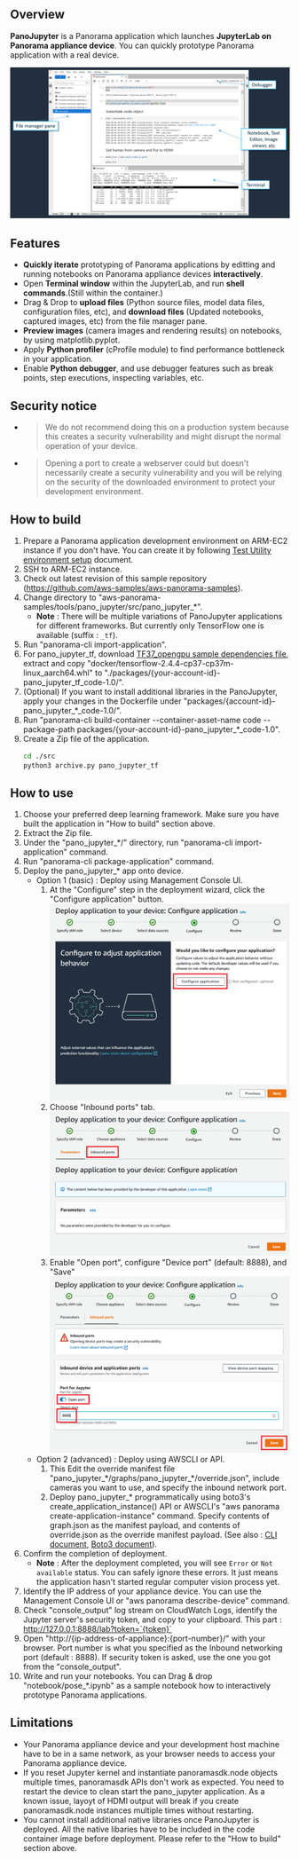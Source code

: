 ## Overview

**PanoJupyter** is a Panorama application which launches **JupyterLab on Panorama appliance device**. You can quickly prototype Panorama application with a real device.

![](images/screenshot.png)

## Features

* **Quickly iterate** prototyping of Panorama applications by editting and running notebooks on Panorama appliance devices **interactively**.
* Open **Terminal window** within the JupyterLab, and run **shell commands**.(Still within the container.)
* Drag & Drop to **upload files** (Python source files, model data files, configuration files, etc), and **download files** (Updated notebooks, captured images, etc) from the file manager pane.
* **Preview images** (camera images and rendering results) on notebooks, by using matplotlib.pyplot.
* Apply **Python profiler** (cProfile module) to find performance bottleneck in your application.
* Enable **Python debugger**, and use debugger features such as break points, step executions, inspecting variables, etc.


## Security notice

* > We do not recommend doing this on a production system because this creates a security vulnerability and might disrupt the normal operation of your device.
* > Opening a port to create a webserver could but doesn't necessarily create a security vulnerability and you will be relying on the security of the downloaded environment to protect your development environment.


## How to build

1. Prepare a Panorama application development environment on ARM-EC2 instance if you don't have. You can create it by following [Test Utility environment setup](https://github.com/aws-samples/aws-panorama-samples/blob/main/docs/EnvironmentSetup.md) document.
1. SSH to ARM-EC2 instance.
1. Check out latest revision of this sample repository (https://github.com/aws-samples/aws-panorama-samples).
1. Change directory to "aws-panorama-samples/tools/pano_jupyter/src/pano_jupyter_\*".
    * **Note** : There will be multiple variations of PanoJupyter applications for different frameworks. But currently only TensorFlow one is available (suffix : `_tf`).
1. Run "panorama-cli import-application".
1. For pano_jupyter_tf, download [TF37_opengpu sample dependencies file](https://panorama-starter-kit.s3.amazonaws.com/public/v2/opengpusamples/TF_Sample/dependencies.zip), extract and copy "docker/tensorflow-2.4.4-cp37-cp37m-linux_aarch64.whl" to "./packages/{your-account-id}-pano_jupyter_tf_code-1.0/".
1. (Optional) If you want to install additional libraries in the PanoJupyter, apply your changes in the Dockerfile under "packages/{account-id}-pano_jupyter_\*_code-1.0/".
1. Run "panorama-cli build-container --container-asset-name code --package-path packages/{your-account-id}-pano_jupyter_\*_code-1.0".
1. Create a Zip file of the application.
    ``` bash
    cd ./src
    python3 archive.py pano_jupyter_tf
    ```


## How to use

1. Choose your preferred deep learning framework. Make sure you have built the application in "How to build" section above.
1. Extract the Zip file.
1. Under the "pano_jupyter_\*/" directory, run "panorama-cli import-application" command.
1. Run "panorama-cli package-application" command.
1. Deploy the pano_jupyter_\* app onto device.
    * Option 1 (basic) : Deploy using Management Console UI.
        1. At the "Configure" step in the deployment wizard, click the "Configure application" button. ![](images/configure_inbound_port_1.png)
        1. Choose "Inbound ports" tab. ![](images/configure_inbound_port_2.png)
        1. Enable "Open port", configure "Device port" (default: 8888), and "Save" ![](images/configure_inbound_port_3.png)
    * Option 2 (advanced) : Deploy using AWSCLI or API. 
        1. This Edit the override manifest file "pano_jupyter_\*/graphs/pano_jupyter_\*/override.json", include cameras you want to use, and specify the inbound network port.
        1. Deploy pano_jupyter_\* programmatically using boto3's create_application_instance() API or AWSCLI's "aws panorama create-application-instance" command. Specify contents of graph.json as the manifest payload, and contents of override.json as the override manifest payload. (See also : [CLI document](https://docs.aws.amazon.com/cli/latest/reference/panorama/create-application-instance.html), [Boto3 document](https://boto3.amazonaws.com/v1/documentation/api/latest/reference/services/panorama.html#Panorama.Client.create_application_instance)).
1. Confirm the completion of deployment.
    * **Note** : After the deployment completed, you will see `Error` or `Not available` status. You can safely ignore these errors. It just means the application hasn't started regular computer vision process yet.
1. Identify the IP address of your appliance device. You can use the Management Console UI or "aws panorama describe-device" command.
1. Check "console_output" log stream on CloudWatch Logs, identify the Jupyter server's security token, and copy to your clipboard. This part : http://127.0.0.1:8888/lab?token=`{token}`
1. Open "http://{ip-address-of-appliance}:{port-number}/" with your browser. Port number is what you specified as the Inbound networking port (default : 8888). If security token is asked, use the one you got from the "console_output".
1. Write and run your notebooks. You can Drag & drop "notebook/pose_\*.ipynb" as a sample notebook how to interactively prototype Panorama applications.


## Limitations

* Your Panorama appliance device and your development host machine have to be in a same network, as your browser needs to access your Panorama appliance device.
* If you reset Jupyter kernel and instantiate panoramasdk.node objects multiple times, panoramasdk APIs don't work as expected. You need to restart the device to clean start the pano_jupyter application. As a known issue, layoyt of HDMI output will break if you create panoramasdk.node instances multiple times without restarting.
* You cannot install additional native libraries once PanoJupyter is deployed. All the native libaries have to be included in the code container image before deployment. Please refer to the "How to build" section above.
